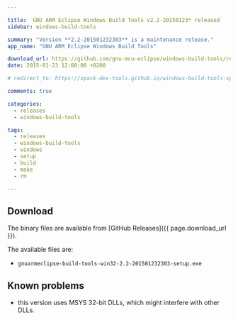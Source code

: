 ```yaml
---

title:  GNU ARM Eclipse Windows Build Tools v2.2-20150123* released
sidebar: windows-build-tools

summary: "Version **2.2-201501232303** is a maintenance release."
app_name: "GNU ARM Eclipse Windows Build Tools"

download_url: https://github.com/gnu-mcu-eclipse/windows-build-tools/releases/tag/v2.2/
date: 2015-01-23 12:00:00 +0200

# redirect_to: https://xpack-dev-tools.github.io/windows-build-tools-xpack/blog/2015/01/23/windows-build-tools-v2.2-20150123-released/

comments: true

categories:
  - releases
  - windows-build-tools

tags:
  - releases
  - windows-build-tools
  - windows
  - setup
  - build
  - make
  - rm

---
```


## Download

The binary files are available from [GitHub Releases]({{ page.download_url }}).

The available files are:

- `gnuarmeclipse-build-tools-win32-2.2-201501232303-setup.exe`

## Known problems

* this version uses MSYS 32-bit DLLs, which might interfere with other DLLs.
